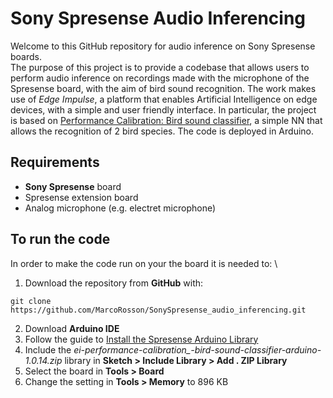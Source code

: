 # Sony Spresense Audio Inferencing

Welcome to this GitHub repository for audio inference on Sony Spresense boards. \
The purpose of this project is to provide a codebase that allows users to perform audio inference on recordings made with the microphone of the Spresense board, with the aim of bird sound recognition. The work makes use of *Edge Impulse*, a platform that enables Artificial Intelligence on edge devices, with a simple and user friendly interface. In particular, the project is based on [Performance Calibration: Bird sound classifier](https://studio.edgeimpulse.com/public/16060/latest), a simple NN that allows the recognition of 2 bird species. The code is deployed in Arduino.

## Requirements
- **Sony Spresense** board
- Spresense extension board
- Analog microphone (e.g. electret microphone)

## To run the code
In order to make the code run on your the board it is needed to: \
1. Download the repository from **GitHub** with:
```console
git clone https://github.com/MarcoRosson/SonySpresense_audio_inferencing.git
```
2. Download **Arduino IDE**
3. Follow the guide to [Install the Spresense Arduino Library](https://developer.sony.com/develop/spresense/docs/arduino_set_up_en.html#_install_spresense_arduino_library) 
4. Include the *ei-performance-calibration_-bird-sound-classifier-arduino-1.0.14.zip* library in **Sketch > Include Library > Add . ZIP Library**
5. Select the board in **Tools > Board**
6. Change the setting in **Tools > Memory** to 896 KB